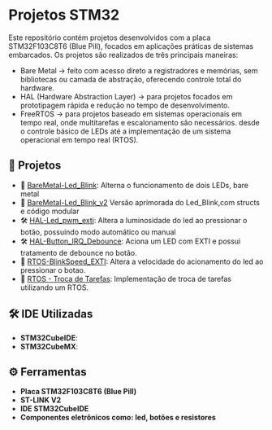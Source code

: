 # Projetos STM32

Este repositório contém projetos desenvolvidos com a placa STM32F103C8T6 (Blue Pill), focados em aplicações práticas de sistemas embarcados. Os projetos são realizados de três principais maneiras:
- Bare Metal -> feito com acesso direto a registradores e memórias, sem bibliotecas ou camada de abstração, oferecendo controle total do hardware.
- HAL (Hardware Abstraction Layer) -> para projetos focados em prototipagem rápida e redução no tempo de desenvolvimento.
- FreeRTOS -> para projetos baseado em sistemas operacionais em tempo real, onde  multitarefas e escalonamento são necessários.
desde o controle básico de LEDs até a implementação de um sistema operacional em tempo real (RTOS).

## 📂 Projetos

- 🔧 [BareMetal-Led_Blink](https://github.com/ArthurBarbozaa/Projetos-stm32/tree/master/BareMetal-Led_Blink): Alterna o funcionamento de dois LEDs, bare metal
- 🔧 [BareMetal-Led_Blink_v2](https://github.com/ArthurBarbozaa/Projetos-stm32/tree/master/BareMetal-Led_Blink_v2) Versão aprimorada do Led_Blink,com structs e código modular
- 🛠️  [HAL-Led_pwm_exti](https://github.com/ArthurBarbozaa/Projetos-stm32/tree/master/HAL-Led_pwm_exti): Altera a luminosidade do led ao pressionar o botão, possuindo modo automático ou manual
- 🛠️ [HAL-Button_IRQ_Debounce](https://github.com/ArthurBarbozaa/Projetos-stm32/tree/master/HAL-Button_IRQ_Debounce): Aciona um LED com EXTI e possui tratamento de debounce no botão.
- 🔄 [RTOS-BlinkSpeed_EXTI](https://github.com/ArthurBarbozaa/Projetos-stm32/tree/master/RTOS-BlinkSpeed_EXTI): Altera a velocidade do acionamento do led ao pressionar o botao.
- 🔄 [RTOS - Troca de Tarefas](https://github.com/ArthurBarbozaa/Projetos-STM32/tree/master/RTOS-TASK-SWITCH): Implementação de troca de tarefas utilizando um RTOS.

## 🛠️ IDE Utilizadas

- **STM32CubeIDE**: 
- **STM32CubeMX**: 

## ⚙️ Ferramentas

- **Placa STM32F103C8T6 (Blue Pill)**
- **ST-LINK V2** 
- **IDE STM32CubeIDE** 
- **Componentes eletrônicos como: led, botões e resistores** 

